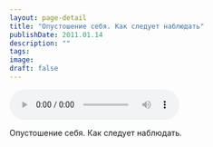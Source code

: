 ```yaml
---
layout: page-detail
title: "Опустошение себя. Как следует наблюдать"
publishDate: 2011.01.14
description: ""
tags:
image:
draft: false
---
```


<audio title="2011.01.14 - Опустошение себя. Как следует наблюдать.mp3" src="https://filer-api.advayta.org/v1.0/public/files/74824" controls=""></audio>

 Опустошение себя. Как следует наблюдать. 

  
